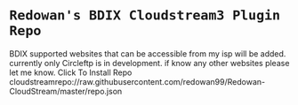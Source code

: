 # `Redowan's BDIX Cloudstream3 Plugin Repo`

BDIX supported websites that can be accessible from my isp will be added. currently only Circleftp is in development. if know any other websites please let me know.
Click To Install Repo cloudstreamrepo://raw.githubusercontent.com/redowan99/Redowan-CloudStream/master/repo.json